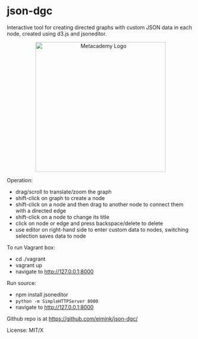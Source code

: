 json-dgc
======================

Interactive tool for creating directed graphs with custom JSON data in each node, created using d3.js and jsoneditor.

<p align="center">
<img src="http://obphio.us/media/images/digraph-creator.png" alt="Metacademy Logo" height="350px"/>
</p>

Operation:

* drag/scroll to translate/zoom the graph
* shift-click on graph to create a node
* shift-click on a node and then drag to another node to connect them with a directed edge
* shift-click on a node to change its title
* click on node or edge and press backspace/delete to delete
* use editor on right-hand side to enter custom data to nodes, switching selection saves data to node

To run Vagrant box:

* cd ./vagrant
* vagrant up
* navigate to http://127.0.0.1:8000

Run source:

* npm install jsoneditor
* `python -m SimpleHTTPServer 8000`
* navigate to http://127.0.0.1:8000

Github repo is at https://github.com/eimink/json-dgc/

License: MIT/X
